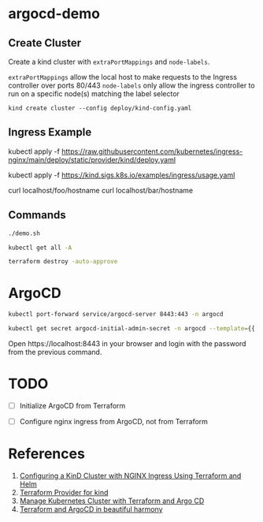 # argocd-demo

## Create Cluster
Create a kind cluster with `extraPortMappings` and `node-labels`.

`extraPortMappings` allow the local host to make requests to the Ingress controller over ports 80/443
`node-labels` only allow the ingress controller to run on a specific node(s) matching the label selector
```
kind create cluster --config deploy/kind-config.yaml
```

## Ingress Example

kubectl apply -f https://raw.githubusercontent.com/kubernetes/ingress-nginx/main/deploy/static/provider/kind/deploy.yaml

kubectl apply -f https://kind.sigs.k8s.io/examples/ingress/usage.yaml

curl localhost/foo/hostname
curl localhost/bar/hostname

## Commands

```sh
./demo.sh

kubectl get all -A

terraform destroy -auto-approve
```

# ArgoCD
```sh
kubectl port-forward service/argocd-server 8443:443 -n argocd

kubectl get secret argocd-initial-admin-secret -n argocd --template={{.data.password}} | base64 -D
```

Open https://localhost:8443 in your browser and login with the password from the previous command.

# TODO
- [ ] Initialize ArgoCD from Terraform
- [ ] Configure nginx ingress from ArgoCD, not from Terraform


# References
1. [Configuring a KinD Cluster with NGINX Ingress Using Terraform and Helm](https://nickjanetakis.com/blog/configuring-a-kind-cluster-with-nginx-ingress-using-terraform-and-helm)
2. [Terraform Provider for kind](https://github.com/tehcyx/terraform-provider-kind)
3. [Manage Kubernetes Cluster with Terraform and Argo CD](https://piotrminkowski.com/2022/06/28/manage-kubernetes-cluster-with-terraform-and-argo-cd/)
4. [Terraform and ArgoCD in beautiful harmony](https://medium.com/@Irori/terraform-and-argocd-in-beautiful-harmony-73c0c6e4544c)
